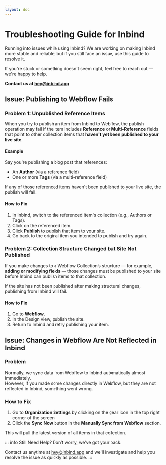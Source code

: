 ```yaml
---
layout: doc
---
```

# Troubleshooting Guide for Inbind

Running into issues while using Inbind? We are working on making Inbind more stable and reliable, but if you still face an issue, use this guide to resolve it.

If you're stuck or something doesn't seem right, feel free to reach out — we're happy to help.

**Contact us at [hey@inbind.app](mailto:hey@inbind.app)**

## Issue: Publishing to Webflow Fails

### Problem 1: Unpublished Reference Items

When you try to publish an item from Inbind to Webflow, the publish operation may fail if the item includes **Reference** or **Multi-Reference** fields that point to other collection items that **haven't yet been published to your live site**.

#### Example

Say you're publishing a blog post that references:

- An **Author** (via a reference field)
- One or more **Tags** (via a multi-reference field)

If any of those referenced items haven't been published to your live site, the publish will fail.

#### How to Fix

1. In Inbind, switch to the referenced item's collection (e.g., Authors or Tags).
2. Click on the referenced item.
3. Click **Publish** to publish that item to your site.
4. Go back to the original item you intended to publish and try again.


### Problem 2: Collection Structure Changed but Site Not Published

If you make changes to a Webflow Collection’s structure — for example, **adding or modifying fields** — those changes must be published to your site before Inbind can publish items to that collection.

If the site has not been published after making structural changes, publishing from Inbind will fail.

#### How to Fix

1. Go to **Webflow**.
2. In the Design view, publish the site.
3. Return to Inbind and retry publishing your item.

## Issue: Changes in Webflow Are Not Reflected in Inbind

### Problem

Normally, we sync data from Webflow to Inbind automatically almost immediately.  
However, if you made some changes directly in Webflow, but they are not reflected in Inbind, something went wrong.

### How to Fix

1. Go to **Organization Settings** by clicking on the gear icon in the top right corner of the screen.
2. Click the **Sync Now** button in the **Manually Sync from Webflow** section.

This will pull the latest version of all items in that collection.

::: info Still Need Help?
Don’t worry, we’ve got your back.

Contact us anytime at [hey@inbind.app](mailto:hey@inbind.app) and we'll investigate and help you resolve the issue as quickly as possible.
:::
